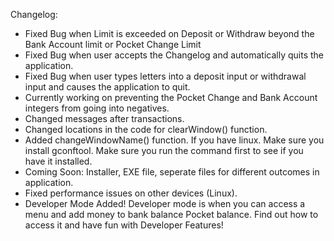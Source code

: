 Changelog:
- Fixed Bug when Limit is exceeded on Deposit or Withdraw beyond the Bank Account limit or Pocket Change Limit
- Fixed Bug when user accepts the Changelog and automatically quits the application.
- Fixed Bug when user types letters into a deposit input or withdrawal input and causes the application to quit.
- Currently working on preventing the Pocket Change and Bank Account integers from going into negatives.
- Changed messages after transactions.
- Changed locations in the code for clearWindow() function.
- Added changeWindowName() function. If you have linux. Make sure you install gconftool. 
  Make sure you run the command first to see if you have it installed.
- Coming Soon: Installer, EXE file, seperate files for different outcomes in application.
- Fixed performance issues on other devices (Linux).
- Developer Mode Added! Developer mode is when you can access a menu and add money to bank balance
  Pocket balance. Find out how to access it and have fun with Developer Features!